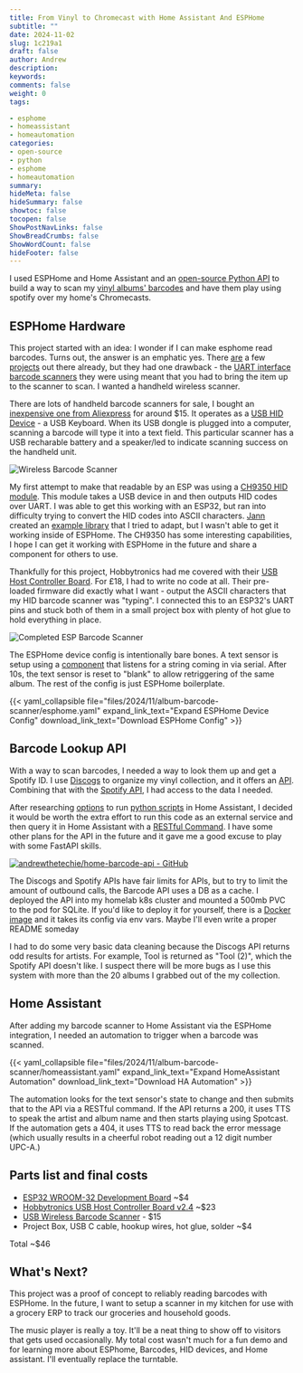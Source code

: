 ```yaml
---
title: From Vinyl to Chromecast with Home Assistant And ESPHome
subtitle: ""
date: 2024-11-02
slug: 1c219a1
draft: false
author: Andrew
description:
keywords:
comments: false
weight: 0
tags:

- esphome
- homeassistant
- homeautomation
categories:
- open-source
- python
- esphome
- homeautomation
summary:
hideMeta: false
hideSummary: false
showtoc: false
tocopen: false
ShowPostNavLinks: false
ShowBreadCrumbs: false
ShowWordCount: false
hideFooter: false
---
```


I used ESPHome and Home Assistant and an [open-source Python API](https://github.com/andrewthetechie/home-barcode-api) to build a way to scan my [vinyl albums' barcodes](https://www.discogs.com/user/andrewthetechie/collection) and have them play using spotify over my
home's Chromecasts.

<!--more-->

## ESPHome Hardware

This project started with an idea: I wonder if I can make esphome read barcodes. Turns out, the answer is an emphatic yes. There [are](https://www.pcbway.com/project/shareproject/Barcode_scanner_made_for_ESPHome_bb9bba9a.html) a few [projects](https://community.home-assistant.io/t/gm67-bar-code-reader-module/394182) out there already, but they had one drawback - the [UART interface barcode scanners](https://www.amazon.com/Coolwell-Recognition-Supports-Accuracy-Scanning/dp/B0C3M3H7DV) they were using meant that you had to bring the item up to the scanner to scan. I wanted a handheld wireless scanner.

There are lots of handheld barcode scanners for sale, I bought an [inexpensive one from Aliexpress](https://www.aliexpress.us/item/3256806029682141.html?spm=a2g0o.order_list.order_list_main.137.77b11802IR5u9Q&gatewayAdapt=glo2usa) for around $15. It operates as a [USB HID Device](https://en.wikipedia.org/wiki/USB_human_interface_device_class) - a USB Keyboard. When its USB dongle is plugged into a computer, scanning a barcode will type it into a text field. This particular scanner has a USB recharable battery and a speaker/led to indicate scanning success on the handheld unit.

![Wireless Barcode Scanner](/images/2024/11/album-barcode-scanner/barcode-scanner.png)

My first attempt to make that readable by an ESP was using a [CH9350 HID module](https://www.aliexpress.us/item/3256806406901461.html?spm=a2g0o.order_list.order_list_main.142.77b11802IR5u9Q&gatewayAdapt=glo2usa). This module takes a USB device in and then outputs HID codes over UART. I was able to get this working with an ESP32, but ran into difficulty trying to convert the HID codes into ASCII characters.  [Jann](https://github.com/joetrs) created an [example library](https://github.com/joetrs/ESP32_CH9350_KEY) that I tried to adapt, but I wasn't able to get it working inside of ESPHome. The CH9350 has some interesting capabilities, I hope I can get it working with ESPHome in the future and share a component for others to use.

Thankfully for this project, Hobbytronics had me covered with their [USB Host Controller Board](https://www.hobbytronics.co.uk/product/host-board). For £18, I had to write no code at all. Their pre-loaded firmware did exactly what I want - output the ASCII characters that my HID barcode scanner was "typing". I connected this to an ESP32's UART pins and stuck both of them in a small project box with plenty of hot glue to hold everything in place.

![Completed ESP Barcode Scanner](/images/2024/11/album-barcode-scanner/completed-esp-scanner.png)

The ESPHome device config is intentionally bare bones. A text sensor is setup using a [component](https://github.com/ssieb/esphome_components) that listens for a string coming in via serial. After 10s, the text sensor is reset to "blank" to allow retriggering of the same album. The rest of the config is just ESPHome boilerplate.

{{< yaml_collapsible file="files/2024/11/album-barcode-scanner/esphome.yaml" expand_link_text="Expand ESPHome Device Config" download_link_text="Download ESPHome Config" >}}

## Barcode Lookup API

With a way to scan barcodes, I needed a way to look them up and get a Spotify ID. I use [Discogs](https://www.discogs.com/) to organize my vinyl collection, and it offers an [API](https://www.discogs.com/developers). Combining that with the [Spotify API](https://developer.spotify.com/documentation/web-api/reference/search), I had
access to the data I needed.

After researching [options](https://hacs-pyscript.readthedocs.io/en/latest/) to run [python scripts](https://www.home-assistant.io/integrations/python_script/) in Home Assistant, I decided it would be worth the extra effort to run this code as an external service and then query it in Home Assistant with a [RESTful Command](https://www.home-assistant.io/integrations/rest_command/). I have some other plans for the API in the future and it gave me a good excuse to play with some FastAPI skills.

[![andrewthetechie/home-barcode-api - GitHub](https://gh-card.dev/repos/andrewthetechie/home-barcode-api.svg)](https://github.com/andrewthetechie/home-barcode-api)

The Discogs and Spotify APIs have fair limits for APIs, but to try to limit the amount of outbound calls, the Barcode API uses a DB as a cache. I deployed the API into my homelab k8s cluster and mounted a 500mb PVC to the pod for SQLite. If you'd like to
deploy it for yourself, there is a [Docker image](https://github.com/andrewthetechie/home-barcode-api/pkgs/container/home-barcode-api) and it takes its config via env vars. Maybe I'll even write a proper README someday

I had to do some very basic data cleaning because the Discogs API returns odd results for artists. For example, Tool is returned as "Tool (2)", which the Spotify API doesn't like. I suspect there will be more bugs as I use this system with more than the 20 albums I grabbed out of the my collection.

## Home Assistant

After adding my barcode scanner to Home Assistant via the ESPHome integration, I needed an automation to trigger when a barcode was scanned.

{{< yaml_collapsible file="files/2024/11/album-barcode-scanner/homeassistant.yaml" expand_link_text="Expand HomeAssistant Automation" download_link_text="Download HA Automation" >}}

The automation looks for the text sensor's state to change and then submits that to the API via a RESTful command. If the API returns a 200, it uses TTS to speak the artist and album name and then starts playing using Spotcast. If the automation gets a 404, it uses TTS to read back the error message (which usually results in a cheerful robot reading out a 12 digit number UPC-A.)

## Parts list and final costs

* [ESP32 WROOM-32 Development Board](https://www.aliexpress.us/item/3256806290562326.html?spm=a2g0o.order_list.order_list_main.11.1db5180221ceGR&gatewayAdapt=glo2usa) ~$4
* [Hobbytronics USB Host Controller Board v2.4](https://www.hobbytronics.co.uk/product/host-board) ~$23
* [USB Wireless Barcode Scanner](https://www.aliexpress.us/item/3256806029682141.html?spm=a2g0o.order_list.order_list_main.137.77b11802IR5u9Q&gatewayAdapt=glo2usa) - $15
* Project Box, USB C cable, hookup wires, hot glue, solder ~$4

Total ~$46

## What's Next?

This project was a proof of concept to reliably reading barcodes with ESPHome. In the future, I want to setup a scanner in my kitchen for use with a grocery ERP to track our groceries and household goods.

The music player is really a toy. It'll be a neat thing to show off to visitors that gets used occasionally. My total cost wasn't much for a fun demo and for learning more about ESPhome, Barcodes, HID devices, and Home assistant. I'll eventually replace the turntable.
